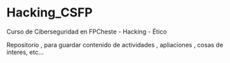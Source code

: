 # Hacking_CSFP
Curso de Ciberseguridad en FPCheste - Hacking - Ético

Repositorio , para guardar contenido de actividades , apliaciones , cosas de interes, etc...
